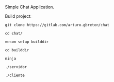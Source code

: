 Simple Chat Application.

Build project:

`git clone https://gitlab.com/arturo.gbreton/chat`

`cd chat/`

`meson setup builddir`

`cd builddir`

`ninja`

`./servidor`

`./cliente`
